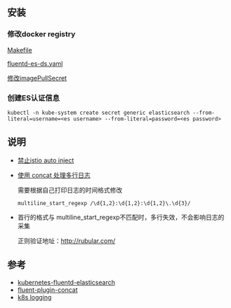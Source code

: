 ## 安装
### 修改docker registry

[Makefile](https://github.com/juggernaut0425/fluent-k8s-es/blob/3b2b9048420d8f821aff0a0b1a6738f2ec22075d/fluentd-es-image/Makefile#L17)

[fluentd-es-ds.yaml](https://github.com/juggernaut0425/fluent-k8s-es/blob/3b2b9048420d8f821aff0a0b1a6738f2ec22075d/fluentd-es-ds.yaml#L73)

[修改imagePullSecret](https://github.com/juggernaut0425/fluent-k8s-es/blob/3b2b9048420d8f821aff0a0b1a6738f2ec22075d/fluentd-es-ds.yaml#L106)



### 创建ES认证信息

```
kubectl -n kube-system create secret generic elasticsearch --from-literal=username=<es username> --from-literal=password=<es password>
```


## 说明

* [禁止istio auto inject](https://github.com/juggernaut0425/fluent-k8s-es/blob/1491eb58f4ad7a24e021789fecabd0a2ba52bd6f/fluentd-es-ds.yaml#L67)

* [使用 concat 处理多行日志](https://github.com/juggernaut0425/fluent-k8s-es/blob/fc4bdcc87041b3f73c769b3eeae2d43e49f131cf/fluentd-es-configmap.yaml#L408)

	需要根据自己打印日志的时间格式修改 
	
	```
	multiline_start_regexp /\d{1,2}:\d{1,2}:\d{1,2}\.\d{3}/
	
	```
	
	
* 首行的格式与 multiline_start_regexp不匹配时，多行失效，不会影响日志的采集

	正则验证地址：http://rubular.com/



## 参考
* [kubernetes-fluentd-elasticsearch](https://github.com/kubernetes/kubernetes/tree/master/cluster/addons/fluentd-elasticsearch)
* [fluent-plugin-concat](https://github.com/fluent-plugins-nursery/fluent-plugin-concat)
* [k8s logging](https://kubernetes.io/docs/concepts/cluster-administration/logging/)
